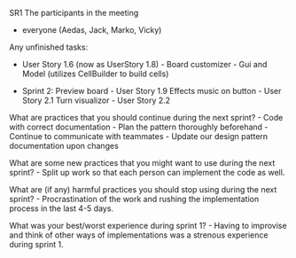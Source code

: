 SR1
The participants in the meeting 
- everyone (Aedas, Jack, Marko, Vicky)

Any unfinished tasks: 
- User Story 1.6 (now as UserStory 1.8) - Board customizer - Gui and Model (utilizes CellBuilder to build cells) 


- Sprint 2:
	Preview board - User Story 1.9
	Effects music on button - User Story 2.1
	Turn visualizor - User Story 2.2 

What are practices that you should continue during the next sprint?
	- Code with correct documentation
	- Plan the pattern thoroughly beforehand
	- Continue to communicate with teammates
	- Update our design pattern documentation upon changes 

What are some new practices that you might want to use during the next sprint? 
	- Split up work so that each person can implement the code as well.

What are (if any) harmful practices you should stop using during the next sprint? 
	- Procrastination of the work and rushing the implementation process in the last 4-5 days.

What was your best/worst experience during sprint 1?
	- Having to improvise and think of other ways of implementations was a strenous experience during sprint 1.

